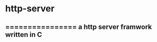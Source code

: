 # http-server
================
a http server framwork written in C
------------------------------------

